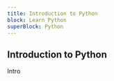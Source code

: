 ```yaml
---
title: Introduction to Python
block: Learn Python
superBlock: Python
---
```


## Introduction to Python

Intro
